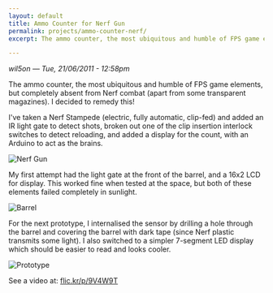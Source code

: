 ```yaml
---
layout: default
title: Ammo Counter for Nerf Gun
permalink: projects/ammo-counter-nerf/
excerpt: The ammo counter, the most ubiquitous and humble of FPS game elements, but completely absent from Nerf combat (apart from some transparent magazines). I decided to remedy this!

---
```


*wil5on — Tue, 21/06/2011 - 12:58pm*

The ammo counter, the most ubiquitous and humble of FPS game elements, but completely absent from Nerf combat (apart from some transparent magazines). I decided to remedy this!

I've taken a Nerf Stampede (electric, fully automatic, clip-fed) and added an IR light gate to detect shots, broken out one of the clip insertion interlock switches to detect reloading, and added a display for the count, with an Arduino to act as the brains.

![Nerf Gun](/assets/projects/ammo-counter-nerf/nerfgun.jpg)

My first attempt had the light gate at the front of the barrel, and a 16x2 LCD for display. This worked fine when tested at the space, but both of these elements failed completely in sunlight.

![Barrel](/assets/projects/ammo-counter-nerf/barrel.jpg)

For the next prototype, I internalised the sensor by drilling a hole through the barrel and covering the barrel with dark tape (since Nerf plastic transmits some light). I also switched to a simpler 7-segment LED display which should be easier to read and looks cooler.

![Prototype](/assets/projects/ammo-counter-nerf/prototype.jpg)

See a video at: [flic.kr/p/9V4W9T](flic.kr/p/9V4W9T)
